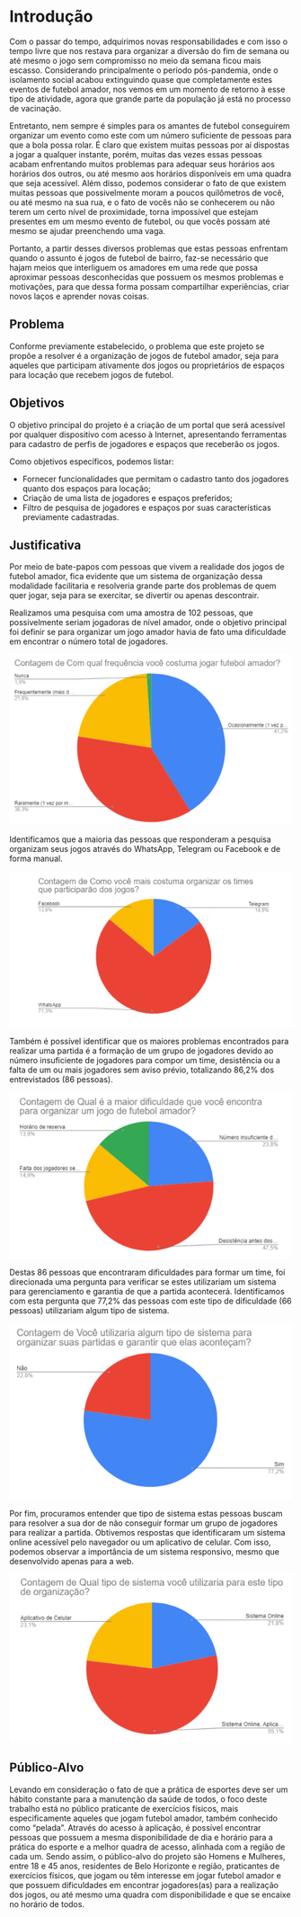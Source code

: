 # Introdução

Com o passar do tempo, adquirimos novas responsabilidades e com isso o tempo livre que nos restava para organizar a diversão do fim de semana ou até mesmo o jogo sem compromisso no meio da semana ficou mais escasso. Considerando principalmente o período pós-pandemia, onde o isolamento social acabou extinguindo quase que completamente estes eventos de futebol amador, nos vemos em um momento de retorno à esse tipo de atividade, agora que grande parte da população já está no processo de vacinação.

Entretanto, nem sempre é simples para os amantes de futebol conseguirem organizar um evento como este com um número suficiente de pessoas para que a bola possa rolar. É claro que existem muitas pessoas por aí dispostas a jogar a qualquer instante, porém, muitas das vezes essas pessoas acabam enfrentando muitos problemas para adequar seus horários aos horários dos outros, ou até mesmo aos horários disponíveis em uma quadra que seja acessível. Além disso, podemos considerar o fato de que existem muitas pessoas que possivelmente moram a poucos quilômetros de você, ou até mesmo na sua rua, e o fato de vocês não se conhecerem ou não terem um certo nível de proximidade, torna impossível que estejam presentes em um mesmo evento de futebol, ou que vocês possam até mesmo se ajudar preenchendo uma vaga.

Portanto, a partir desses diversos problemas que estas pessoas enfrentam quando o assunto é jogos de futebol de bairro, faz-se necessário que hajam meios que interliguem os amadores em uma rede que possa aproximar pessoas desconhecidas que possuem os mesmos problemas e motivações, para que dessa forma possam compartilhar experiências, criar novos laços e aprender novas coisas.

## Problema

Conforme previamente estabelecido, o problema que este projeto se propõe a resolver é a organização de jogos de futebol amador, seja para aqueles que participam ativamente dos jogos ou proprietários de espaços para locação que recebem jogos de futebol.

## Objetivos

O objetivo principal do projeto é a criação de um portal que será acessível por qualquer dispositivo com acesso à Internet, apresentando ferramentas para cadastro de perfis de jogadores e espaços que receberão os jogos.

Como objetivos específicos, podemos listar:

- Fornecer funcionalidades que permitam o cadastro tanto dos jogadores quanto dos espaços para locação;
- Criação de uma lista de jogadores e espaços preferidos;
- Filtro de pesquisa de jogadores e espaços por suas características previamente cadastradas.

## Justificativa

Por meio de bate-papos com pessoas que vivem a realidade dos jogos de futebol amador, fica evidente que um sistema de organização dessa modalidade facilitaria e resolveria grande parte dos problemas de quem quer jogar, seja para se exercitar, se divertir ou apenas descontrair.

Realizamos uma pesquisa com uma amostra de 102 pessoas, que possivelmente seriam jogadoras de nível amador, onde o objetivo principal foi definir se para organizar um jogo amador havia de fato uma dificuldade em encontrar o número total de jogadores.

![](img/pesquisa/pergunta_1.png)

Identificamos que a maioria das pessoas que responderam a pesquisa organizam seus jogos através do WhatsApp, Telegram ou Facebook e de forma manual.

![](img/pesquisa/pergunta_2.png)

Também é possível identificar que os maiores problemas encontrados para realizar uma partida é a formação de um grupo de jogadores devido ao número insuficiente de jogadores para compor um time, desistência ou a falta de um ou mais jogadores sem aviso prévio, totalizando 86,2% dos entrevistados (86 pessoas).

![](img/pesquisa/pergunta_3.png)

Destas 86 pessoas que encontraram dificuldades para formar um time, foi direcionada uma pergunta para verificar se estes utilizariam um sistema para gerenciamento e garantia de que a partida acontecerá. Identificamos com esta pergunta que 77,2% das pessoas com este tipo de dificuldade (66 pessoas) utilizariam algum tipo de sistema.

![](img/pesquisa/pergunta_4.png)

Por fim, procuramos entender que tipo de sistema estas pessoas buscam para resolver a sua dor de não conseguir formar um grupo de jogadores para realizar a partida. Obtivemos respostas que identificaram um sistema online acessível pelo navegador ou um aplicativo de celular. Com isso, podemos observar a importância de um sistema responsivo, mesmo que desenvolvido apenas para a web.

![](img/pesquisa/pergunta_5.png)

## Público-Alvo

Levando em consideração o fato de que a prática de esportes deve ser um hábito constante para a manutenção da saúde de todos, o foco deste trabalho está no público praticante de exercícios físicos, mais especificamente aqueles que jogam futebol amador, também conhecido como “pelada”. Através do acesso à aplicação, é possível encontrar pessoas que possuem a mesma disponibilidade de dia e horário para a prática do esporte e a melhor quadra de acesso, alinhada com a região de cada um.
Sendo assim, o público-alvo do projeto são Homens e Mulheres, entre 18 e 45 anos, residentes de Belo Horizonte e região, praticantes de exercícios físicos, que jogam ou têm interesse em jogar futebol amador e que possuem dificuldades em encontrar jogadores(as) para a realização dos jogos, ou até mesmo uma quadra com disponibilidade e que se encaixe no horário de todos.
